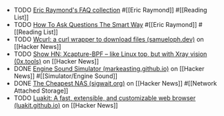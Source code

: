 - TODO [Eric Raymond's FAQ collection](http://www.catb.org/~esr/faqs/) #[[Eric Raymond]] #[[Reading List]]
- TODO [How To Ask Questions The Smart Way](http://www.catb.org/esr/faqs/smart-questions.html) #[[Eric Raymond]] #[[Reading List]]
- TODO [Wcurl: a curl wrapper to download files (samueloph.dev)](https://news.ycombinator.com/item?id=40869458) on [[Hacker News]]
- TODO [Show HN: Xcapture-BPF – like Linux top, but with Xray vision (0x.tools)](https://news.ycombinator.com/item?id=40869877) on [[Hacker News]]
- DONE [Engine Sound Simulator (markeasting.github.io)](https://news.ycombinator.com/item?id=40861079) on [[Hacker News]] #[[Simulator/Engine Sound]]
- DONE [The Cheapest NAS (sigwait.org)](https://news.ycombinator.com/item?id=40867709) on [[Hacker News]] #[[Network Attached Storage]]
- TODO [Luakit: A fast, extensible, and customizable web browser (luakit.github.io)](https://news.ycombinator.com/item?id=40868425) on [[Hacker News]]